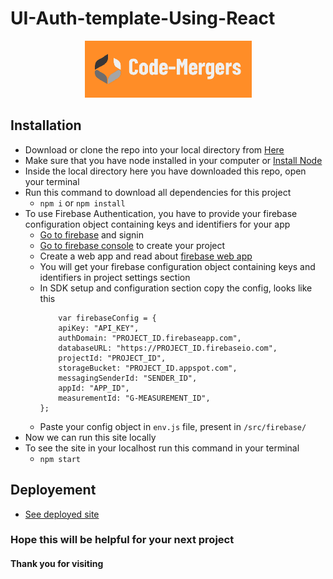 # UI-Auth-template-Using-React


<p align="center">
  <a href="https://github.com/Code-Mergers/UI-Auth-Template-Using-React">
    <img src="images/logo.png" alt="Logo">
  </a>
</p>

## Installation
- Download or clone the repo into your local directory from [Here](https://github.com/Code-Mergers/UI-Auth-Template-Using-React)
- Make sure that you have node installed in your computer or [Install Node](https://nodejs.org/en/)
- Inside the local directory here you have downloaded this repo, open your terminal
- Run this command to download all dependencies for this project
  - `npm i` or `npm install`
- To use Firebase Authentication, you have to provide your firebase configuration object containing keys and identifiers for your app
  - [Go to firebase](https://firebase.google.com/) and signin
  - [Go to firebase console](https://console.firebase.google.com/) to create your project
  - Create a web app and read about [firebase web app](https://firebase.google.com/docs/web/setup)
  - You will get your firebase configuration object containing keys and identifiers in project settings section
  - In SDK setup and configuration section copy the config, looks like this  
    ```JS
        var firebaseConfig = {
        apiKey: "API_KEY",
        authDomain: "PROJECT_ID.firebaseapp.com",
        databaseURL: "https://PROJECT_ID.firebaseio.com",
        projectId: "PROJECT_ID",
        storageBucket: "PROJECT_ID.appspot.com",
        messagingSenderId: "SENDER_ID",
        appId: "APP_ID",
        measurementId: "G-MEASUREMENT_ID",
    };
  - Paste your config object in `env.js` file, present in `/src/firebase/`
- Now we can run this site locally 
- To see the site in your localhost run this command in your terminal
  - `npm start`

## Deployement
- [See deployed site](https://react-ui-auth-template-code-mergers.netlify.app/)


### Hope this will be helpful for your next project
#### Thank you for visiting
